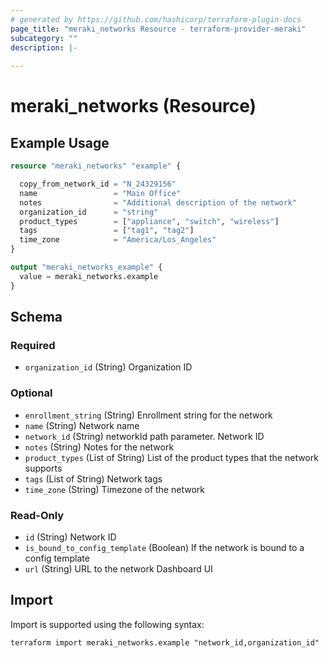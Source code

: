 ```yaml
---
# generated by https://github.com/hashicorp/terraform-plugin-docs
page_title: "meraki_networks Resource - terraform-provider-meraki"
subcategory: ""
description: |-
  
---
```


# meraki_networks (Resource)



## Example Usage

```terraform
resource "meraki_networks" "example" {

  copy_from_network_id = "N_24329156"
  name                 = "Main Office"
  notes                = "Additional description of the network"
  organization_id      = "string"
  product_types        = ["appliance", "switch", "wireless"]
  tags                 = ["tag1", "tag2"]
  time_zone            = "America/Los_Angeles"
}

output "meraki_networks_example" {
  value = meraki_networks.example
}
```

<!-- schema generated by tfplugindocs -->
## Schema

### Required

- `organization_id` (String) Organization ID

### Optional

- `enrollment_string` (String) Enrollment string for the network
- `name` (String) Network name
- `network_id` (String) networkId path parameter. Network ID
- `notes` (String) Notes for the network
- `product_types` (List of String) List of the product types that the network supports
- `tags` (List of String) Network tags
- `time_zone` (String) Timezone of the network

### Read-Only

- `id` (String) Network ID
- `is_bound_to_config_template` (Boolean) If the network is bound to a config template
- `url` (String) URL to the network Dashboard UI

## Import

Import is supported using the following syntax:

```shell
terraform import meraki_networks.example "network_id,organization_id"
```
